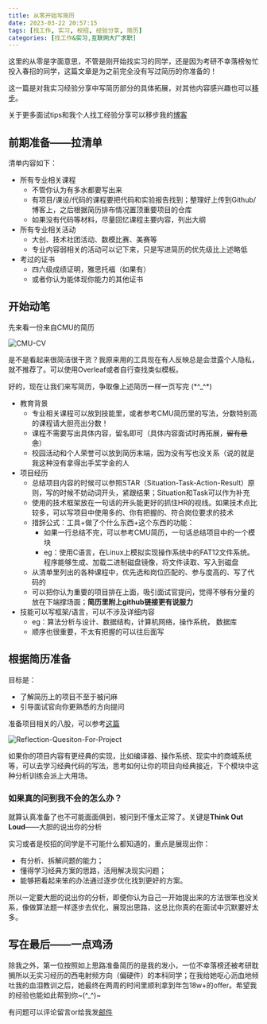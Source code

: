 ```yaml
---
title: 从零开始写简历
date: 2023-03-22 20:57:15
tags: [找工作, 实习, 校招, 经验分享, 简历]
categories: [找工作&实习,互联网大厂求职]
---
```




这里的从零是字面意思，不管是刚开始找实习的同学，还是因为考研不幸落榜匆忙投入春招的同学，这篇文章是为之前完全没有写过简历的你准备的！

这一篇是对我实习经验分享中写简历部分的具体拓展，对其他内容感兴趣也可以[移步](https://njucs.top/internet_company_pratice/)。

关于更多面试tips和我个人找工经验分享可以移步我的[博客](https://august0830.github.io/tags/Interview/)

## 前期准备——拉清单

清单内容如下：

- 所有专业相关课程
  - 不管你认为有多水都要写出来
  - 有项目/课设/代码的课程要把代码和实验报告找到；整理好上传到Github/博客上，之后根据简历排布情况置顶重要项目的仓库
  - 如果没有代码等材料，尽量回忆课程主要内容，列出大纲
- 所有专业相关活动
  - 大创、技术社团活动、数模比赛、美赛等
  - 专业内容弱相关的活动可以记下来，只是写进简历的优先级比上述略低
- 考过的证书
  - 四六级成绩证明，雅思托福（如果有）
  - 或者你认为能体现你能力的其他证书

## 开始动笔

先来看一份来自CMU的简历

![CMU-CV](/assets/CMU-CV.png)

是不是看起来很简洁很干货？我原来用的工具现在有人反映总是会泄露个人隐私，就不推荐了。可以使用Overleaf或者自行查找类似模板。

好的，现在让我们来写简历，争取像上述简历一样一页写完 (\*^_^*)

- 教育背景
  - 专业相关课程可以放到技能里，或者参考CMU简历里的写法，分数特别高的课程请大胆亮出分数！
  - 课程不需要写出具体内容，留名即可（具体内容面试时再拓展，~~留有悬念~~）
  - 校园活动和个人荣誉可以放到简历末端，因为没有写也没关系（说的就是我这种没有拿得出手奖学金的人
- 项目经历
  - 总结项目内容的时候可以参照STAR（Situation-Task-Action-Result）原则，写的时候不妨动词开头，紧跟结果；Situation和Task可以作为补充
  - 使用的技术框架放在一句话的开头能更好的抓住HR的视线。如果技术点比较多，可以写项目中使用多的、你有把握的、符合岗位要求的技术
  - 措辞公式：工具+做了个什么东西+这个东西的功能：
    - 如果一行总结不完，可以参考CMU简历，一句话总结项目中的一个模块
    - eg：使用C语言，在Linux上模拟实现操作系统中的FAT12文件系统。程序能够生成、加载二进制磁盘镜像，将文件读取、写入到磁盘
  - 从清单里列出的各种课程中，优先选和岗位匹配的、参与度高的、写了代码的
  - 可以把你认为重要的项目排在上面，吸引面试官提问，觉得不够有分量的放在下端撑场面；**简历里附上github链接更有说服力**
- 技能可以写框架/语言，可以不涉及详细内容
  - eg：算法分析与设计、数据结构，计算机网络，操作系统， 数据库
  - 顺序也很重要，不太有把握的可以往后面写

## 根据简历准备

目标是：

- 了解简历上的项目不至于被问麻
- 引导面试官向你更熟悉的方向提问

准备项目相关的八股，可以参考[这篇](https://njucs.top/internet_company_pratice/#简历)

![Reflection-Quesiton-For-Project](/assets/Reflection-Quesiton-For-Project.png)

如果你的项目内容有更经典的实现，比如编译器、操作系统、现实中的商城系统等，可以去学习经典代码的写法，思考如何让你的项目向经典接近，下个模块中这种分析训练会派上大用场。

### 如果真的问到我不会的怎么办？

就算认真准备了也不可能面面俱到，被问到不懂太正常了。关键是**Think Out Loud**——大胆的说出你的分析

实习或者是校招的同学是不可能什么都知道的，重点是展现出你：

- 有分析、拆解问题的能力；
- 懂得学习经典方案的思路，活用解决现实问题；
- 能够把看起来笨的办法通过逐步优化找到更好的方案。

所以一定要大胆的说出你的分析，即便你认为自己一开始提出来的方法很笨也没关系，像做算法题一样逐步去优化，展现出思路，这总比你真的在面试中沉默要好太多。



## 写在最后——一点鸡汤

除我之外，第一位按照如上思路准备简历的是我的发小，一位不幸落榜还被考研耽搁所以无实习经历的西电射频方向（偏硬件）的本科同学；在我给她呕心沥血地倾吐我的血泪教训之后，她最终在两周的时间里顺利拿到年包18w+的offer。希望我的经验也能如此帮到你\~(^_^)~

有问题可以评论留言or给我发[邮件](mzl0830@sina.com)
